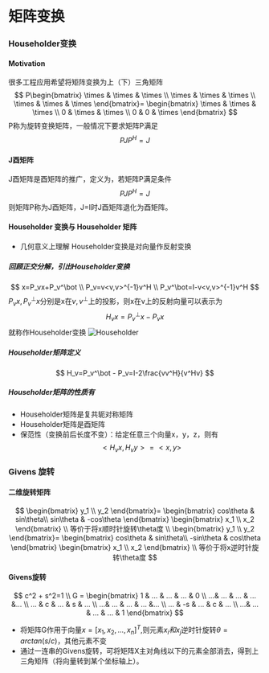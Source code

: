 # 矩阵变换

### Householder变换

#### Motivation

很多工程应用希望将矩阵变换为上（下）三角矩阵
$$
P\begin{bmatrix}
   \times & \times & \times \\
   \times & \times & \times \\
   \times & \times & \times 
\end{bmatrix}=
\begin{bmatrix}
   \times & \times & \times \\
   0 & \times & \times \\
   0 & 0 & \times 
\end{bmatrix}
$$
P称为旋转变换矩阵，一般情况下要求矩阵P满足
$$
PJP^H=J
$$
#### J酉矩阵

J酉矩阵是酉矩阵的推广，定义为，若矩阵P满足条件
$$
PJP^H=J
$$
则矩阵P称为J酉矩阵，J=I时J酉矩阵退化为酉矩阵。

#### Householder 变换与 Householder 矩阵
- 几何意义上理解 Householder变换是对向量作反射变换
##### 回顾正交分解，引出Householder变换
$$
x=P_vx+P_v^\bot \\
P_v=v<v,v>^{-1}v^H \\
P_v^\bot=I-v<v,v>^{-1}v^H
$$
$P_vx,P_v^\bot x$分别是x在$v,v^\bot$上的投影，则x在v上的反射向量可以表示为
$$
   H_vx=P_v^\bot x - P_vx
$$
就称作Householder变换
![Householder](E:\笔记\Householder.PNG)
##### Householder矩阵定义
$$
H_v=P_v^\bot  - P_v=I-2\frac{vv^H}{v^Hv}
$$
##### Householder矩阵的性质有
- Householder矩阵是复共轭对称矩阵
- Householder矩阵是酉矩阵
- 保范性（变换前后长度不变）：给定任意三个向量x，y，z，则有
$$
  <H_vx,H_vy>=<x,y>
$$

### Givens 旋转
#### 二维旋转矩阵
$$
\begin{bmatrix}
y_1 \\ y_2
\end{bmatrix}=
\begin{bmatrix}
cos\theta & sin\theta\\ sin\theta & -cos\theta
\end{bmatrix}
\begin{bmatrix}
x_1 \\ x_2
\end{bmatrix} \\ 
等价于将x顺时针旋转\theta度 \\
\begin{bmatrix}
y_1 \\ y_2
\end{bmatrix}=
\begin{bmatrix}
cos\theta & sin\theta\\ -sin\theta & cos\theta
\end{bmatrix}
\begin{bmatrix}
x_1 \\ x_2
\end{bmatrix} \\ 
等价于将x逆时针旋转\theta度
$$
#### Givens旋转
$$
c^2 + s^2=1 \\
G = \begin{bmatrix}
1 & ... & ... & ... & 0 \\
...& ... & ... & ... &... \\
... & c & ... & s & ... \\
...& ... & ... & ... &... \\
... & -s & ... & c & ... \\
...& ... & ... & ... & 1
\end{bmatrix}
$$
- 将矩阵G作用于向量$x=[x_1,x_2,...,x_n]^T$,则元素$x_i和x_j$逆时针旋转$\theta=arctan(s/c)$，其他元素不变
- 通过一连串的Givens旋转，可将矩阵X主对角线以下的元素全部消去，得到上三角矩阵（将向量转到某个坐标轴上）。
